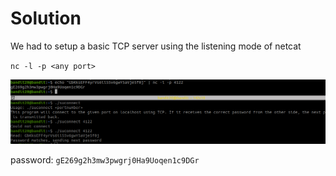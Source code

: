 # Solution

We had to setup a basic TCP server using the listening mode of netcat

`nc -l -p <any port>`

![image](./screenshots/bandit20-21)

password: `gE269g2h3mw3pwgrj0Ha9Uoqen1c9DGr`

